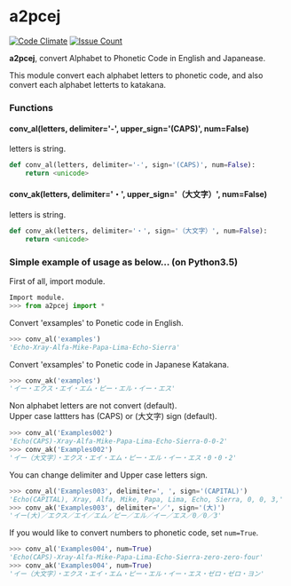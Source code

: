 a2pcej
======
[![Code Climate](https://codeclimate.com/github/kacchan822/a2pcej/badges/gpa.svg)](https://codeclimate.com/github/kacchan822/a2pcej)
[![Issue Count](https://codeclimate.com/github/kacchan822/a2pcej/badges/issue_count.svg)](https://codeclimate.com/github/kacchan822/a2pcej)


__a2pcej__, convert Alphabet to Phonetic Code in English and Japanease.

This module convert each alphabet letters to phonetic code,
and also convert each alphabet letterts to katakana.


### Functions
#### conv_al(letters, delimiter='-', upper_sign='(CAPS)', num=False)
letters is string.

```python
def conv_al(letters, delimiter='-', sign='(CAPS)', num=False):
    return <unicode>
```
#### conv_ak(letters, delimiter='・', upper_sign='（大文字）', num=False)
letters is string.
```python
def conv_ak(letters, delimiter='・', sign='（大文字）', num=False):
    return <unicode>
```

### Simple example of usage as below... (on Python3.5)
First of all, import module.
```python
Import module.
>>> from a2pcej import *
```
Convert 'exsamples' to Ponetic code in English.
```python
>>> conv_al('examples')
'Echo-Xray-Alfa-Mike-Papa-Lima-Echo-Sierra'
```

Convert 'exsamples' to Ponetic code in Japanese Katakana.
```python
>>> conv_ak('examples')
'イー・エクス・エイ・エム・ピー・エル・イー・エス'
```

Non alphabet letters are not convert (default).  
Upper case lattters has (CAPS) or (大文字) sign (default).
```python
>>> conv_al('Examples002')
'Echo(CAPS)-Xray-Alfa-Mike-Papa-Lima-Echo-Sierra-0-0-2'
>>> conv_ak('Examples002')
'イー（大文字）・エクス・エイ・エム・ピー・エル・イー・エス・0・0・2'
```

You can change delimiter and Upper case letters sign.
```python
>>> conv_al('Examples003', delimiter=', ', sign='(CAPITAL)')
'Echo(CAPITAL), Xray, Alfa, Mike, Papa, Lima, Echo, Sierra, 0, 0, 3,'
>>> conv_ak('Examples003', delimiter='／', sign='(大)')
'イー(大)／エクス／エイ／エム／ピー／エル／イー／エス／0／0／3'
```

If you would like to convert numbers to phonetic code, set `num=True`.
```python
>>> conv_al('Examples004', num=True)
'Echo(CAPS)-Xray-Alfa-Mike-Papa-Lima-Echo-Sierra-zero-zero-four'
>>> conv_ak('Examples004', num=True)
'イー（大文字）・エクス・エイ・エム・ピー・エル・イー・エス・ゼロ・ゼロ・ヨン'
```
